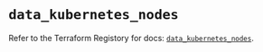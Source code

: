 # `data_kubernetes_nodes`

Refer to the Terraform Registory for docs: [`data_kubernetes_nodes`](https://registry.terraform.io/providers/hashicorp/kubernetes/2.19.0/docs/data-sources/nodes).
